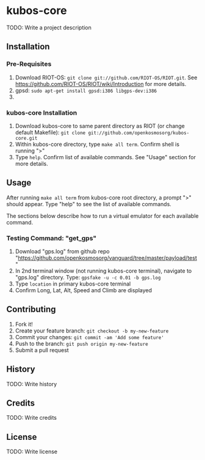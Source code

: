 # kubos-core
TODO: Write a project description

## Installation
### Pre-Requisites
1. Download RIOT-OS: `git clone git://github.com/RIOT-OS/RIOT.git`. See https://github.com/RIOT-OS/RIOT/wiki/Introduction for more details.
2. gpsd: `sudo apt-get install gpsd:i386 libgps-dev:i386`
3. 

### kubos-core Installation
1. Download kubos-core to same parent directory as RIOT (or change default Makefile): `git clone git://github.com/openkosmosorg/kubos-core.git` 
2. Within kubos-core directory, type `make all term`. Confirm shell is running ">"
3. Type `help`.  Confirm list of available commands.  See "Usage" section for more details.

## Usage
After running `make all term` from kubos-core root directory, a prompt ">" should appear.  Type "help" to see the list of available commands.

The sections below describe how to run a virtual emulator for each available command. 
### Testing Command: "get_gps"
1. Download "gps.log" from github repo "https://github.com/openkosmosorg/vanguard/tree/master/payload/test"
2. In 2nd terminal window (not running kubos-core terminal), navigate to "gps.log" directory. Type: `gpsfake -u -c 0.01 -b gps.log`
3. Type `location` in primary kubos-core terminal
4. Confirm Long, Lat, Alt, Speed and Climb are displayed

## Contributing
1. Fork it!
2. Create your feature branch: `git checkout -b my-new-feature`
3. Commit your changes: `git commit -am 'Add some feature'`
4. Push to the branch: `git push origin my-new-feature`
5. Submit a pull request

## History
TODO: Write history

## Credits
TODO: Write credits

## License
TODO: Write license